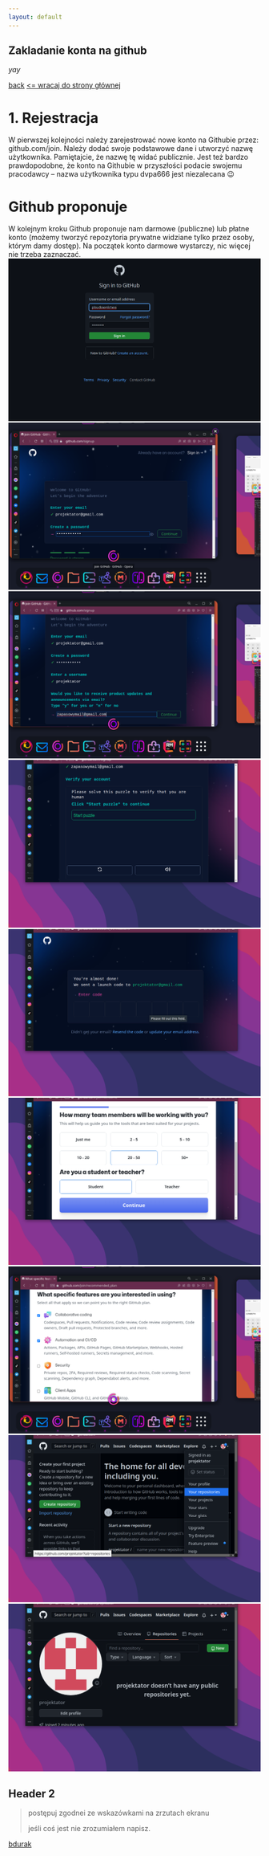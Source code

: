 ```yaml
---
layout: default 
---
```


## Zakladanie konta na github

_yay_

[back](./)
[<= wracaj do strony głównej](./)
# 1. Rejestracja
W pierwszej kolejności należy zarejestrować nowe konto na Githubie przez: github.com/join. Należy dodać swoje podstawowe dane i utworzyć nazwę użytkownika. Pamiętajcie, że nazwę tę widać publicznie. Jest też bardzo prawdopodobne, że konto na Githubie w przyszłości podacie swojemu pracodawcy – nazwa użytkownika typu dvpa666 jest niezalecana 😉
# Github proponuje
W kolejnym kroku Github proponuje nam darmowe (publiczne) lub płatne konto (możemy tworzyć repozytoria prywatne widziane tylko przez osoby, którym damy dostęp). Na początek konto darmowe wystarczy, nic więcej nie trzeba zaznaczać.
![Screenshot from 2022-12-02 19-08-11.png](assets%2Ffoto%2FScreenshot%20from%202022-12-02%2019-08-11.png)
![Screenshot from 2022-12-02 20-42-08.png](assets%2Ffoto%2FScreenshot%20from%202022-12-02%2020-42-08.png)
![Screenshot from 2022-12-02 20-43-03.png](assets%2Ffoto%2FScreenshot%20from%202022-12-02%2020-43-03.png)
![Screenshot from 2022-12-02 20-43-21.png](assets%2Ffoto%2FScreenshot%20from%202022-12-02%2020-43-21.png)
![Screenshot from 2022-12-02 20-45-32.png](assets%2Ffoto%2FScreenshot%20from%202022-12-02%2020-45-32.png)
![Screenshot from 2022-12-02 20-46-29.png](assets%2Ffoto%2FScreenshot%20from%202022-12-02%2020-46-29.png)
![Screenshot from 2022-12-02 20-46-47.png](assets%2Ffoto%2FScreenshot%20from%202022-12-02%2020-46-47.png)
![Screenshot from 2022-12-02 20-47-06.png](assets%2Ffoto%2FScreenshot%20from%202022-12-02%2020-47-06.png)
![Screenshot from 2022-12-02 20-47-17.png](assets%2Ffoto%2FScreenshot%20from%202022-12-02%2020-47-17.png)
## Header 2

> postępuj zgodnei ze wskazówkami na zrzutach ekranu
>
>  jeśli coś jest nie zrozumiałem napisz.

[bdurak](projektator@gmail.com)
